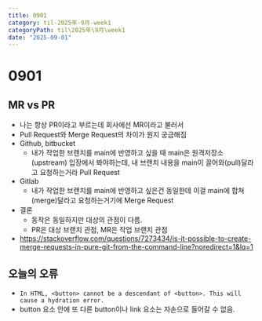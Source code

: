 ```yaml
---
title: 0901
category: til-2025年-9月-week1
categoryPath: til\2025年\9月\week1
date: "2025-09-01"
---
```


# 0901

## MR vs PR

- 나는 항상 PR이라고 부르는데 회사에선 MR이라고 불러서
- Pull Request와 Merge Request의 차이가 뭔지 궁금해짐
- Github, bitbucket
  - 내가 작업한 브랜치를 main에 반영하고 싶을 때 main은 원격저장소(upstream) 입장에서 봐야하는데, 내 브랜치 내용을 main이 끌어와(pull)달라고 요청하는거라 Pull Request
- Gitlab
  - 내가 작업한 브랜치를 main에 반영하고 싶은건 동일한데 이걸 main에 합쳐(merge)달라고 요청하는거기에 Merge Request
- 결론
  - 동작은 동일하지만 대상의 관점이 다름.
  - PR은 대상 브랜치 관점, MR은 작업 브랜치 관점
- https://stackoverflow.com/questions/7273434/is-it-possible-to-create-merge-requests-in-pure-git-from-the-command-line?noredirect=1&lq=1

## 오늘의 오류

- `In HTML, <button> cannot be a descendant of <button>. This will cause a hydration error.`
- button 요소 안에 또 다른 button이나 link 요소는 자손으로 들어갈 수 없음.
